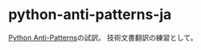 # python-anti-patterns-ja
[Python Anti-Patterns](https://docs.quantifiedcode.com/python-anti-patterns/index.html)の試訳。
技術文書翻訳の練習として。
